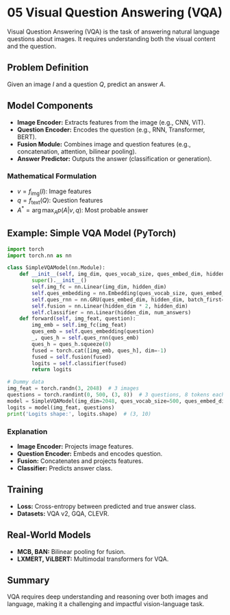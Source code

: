 # 05 Visual Question Answering (VQA)

Visual Question Answering (VQA) is the task of answering natural language questions about images. It requires understanding both the visual content and the question.

## Problem Definition
Given an image $I$ and a question $Q$, predict an answer $A$.

## Model Components
- **Image Encoder:** Extracts features from the image (e.g., CNN, ViT).
- **Question Encoder:** Encodes the question (e.g., RNN, Transformer, BERT).
- **Fusion Module:** Combines image and question features (e.g., concatenation, attention, bilinear pooling).
- **Answer Predictor:** Outputs the answer (classification or generation).

### Mathematical Formulation
- $v = f_{\text{img}}(I)$: Image features
- $q = f_{\text{text}}(Q)$: Question features
- $A^* = \arg\max_A p(A|v, q)$: Most probable answer

## Example: Simple VQA Model (PyTorch)

```python
import torch
import torch.nn as nn

class SimpleVQAModel(nn.Module):
    def __init__(self, img_dim, ques_vocab_size, ques_embed_dim, hidden_dim, num_answers):
        super().__init__()
        self.img_fc = nn.Linear(img_dim, hidden_dim)
        self.ques_embedding = nn.Embedding(ques_vocab_size, ques_embed_dim)
        self.ques_rnn = nn.GRU(ques_embed_dim, hidden_dim, batch_first=True)
        self.fusion = nn.Linear(hidden_dim * 2, hidden_dim)
        self.classifier = nn.Linear(hidden_dim, num_answers)
    def forward(self, img_feat, question):
        img_emb = self.img_fc(img_feat)
        ques_emb = self.ques_embedding(question)
        _, ques_h = self.ques_rnn(ques_emb)
        ques_h = ques_h.squeeze(0)
        fused = torch.cat([img_emb, ques_h], dim=-1)
        fused = self.fusion(fused)
        logits = self.classifier(fused)
        return logits

# Dummy data
img_feat = torch.randn(3, 2048)  # 3 images
questions = torch.randint(0, 500, (3, 8))  # 3 questions, 8 tokens each
model = SimpleVQAModel(img_dim=2048, ques_vocab_size=500, ques_embed_dim=32, hidden_dim=128, num_answers=10)
logits = model(img_feat, questions)
print('Logits shape:', logits.shape)  # (3, 10)
```

### Explanation
- **Image Encoder:** Projects image features.
- **Question Encoder:** Embeds and encodes question.
- **Fusion:** Concatenates and projects features.
- **Classifier:** Predicts answer class.

## Training
- **Loss:** Cross-entropy between predicted and true answer class.
- **Datasets:** VQA v2, GQA, CLEVR.

## Real-World Models
- **MCB, BAN:** Bilinear pooling for fusion.
- **LXMERT, ViLBERT:** Multimodal transformers for VQA.

## Summary
VQA requires deep understanding and reasoning over both images and language, making it a challenging and impactful vision-language task. 